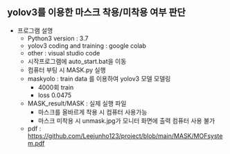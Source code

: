 ## yolov3를 이용한 마스크 착용/미착용 여부 판단
- 프로그램 설명
    + Python3 version : 3.7
    + yolov3 coding and training : google colab
    + other : visual studio code
    + 시작프로그램에 auto_start.bat을 이동
    + 컴퓨터 부팅 시 MASK.py 실행
    + maskyolo : train data 를 이용하여 yolov3 모델 모델링
        + 4000회 train
        + loss 0.0475
    + MASK_result/MASK : 실제 실행 파일
        + 마스크를 올바르게 착용 시 컴퓨터 사용가능
        + 마스크 미착용 시 unmask.jpg가 모니터 화면에 출력 컴퓨터 사용 불가
    + pdf : https://github.com/Leejunho123/project/blob/main/MASK/MOFsystem.pdf